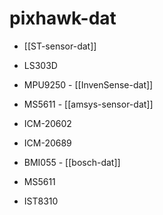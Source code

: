 
# pixhawk-dat

- [[ST-sensor-dat]]

- LS303D 

- MPU9250 - [[InvenSense-dat]]

- MS5611 - [[amsys-sensor-dat]]

- ICM-20602 

- ICM-20689

- BMI055 - [[bosch-dat]]

- MS5611

- IST8310


